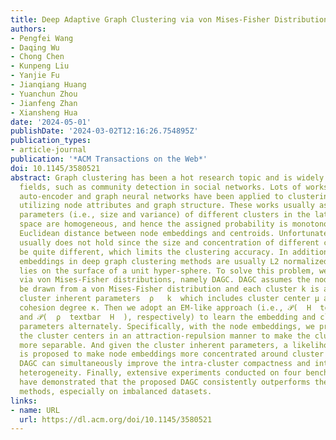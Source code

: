 ```yaml
---
title: Deep Adaptive Graph Clustering via von Mises-Fisher Distributions
authors:
- Pengfei Wang
- Daqing Wu
- Chong Chen
- Kunpeng Liu
- Yanjie Fu
- Jianqiang Huang
- Yuanchun Zhou
- Jianfeng Zhan
- Xiansheng Hua
date: '2024-05-01'
publishDate: '2024-03-02T12:16:26.754895Z'
publication_types:
- article-journal
publication: '*ACM Transactions on the Web*'
doi: 10.1145/3580521
abstract: Graph clustering has been a hot research topic and is widely used in many
  fields, such as community detection in social networks. Lots of works combining
  auto-encoder and graph neural networks have been applied to clustering tasks by
  utilizing node attributes and graph structure. These works usually assumed the inherent
  parameters (i.e., size and variance) of different clusters in the latent embedding
  space are homogeneous, and hence the assigned probability is monotonous over the
  Euclidean distance between node embeddings and centroids. Unfortunately, this assumption
  usually does not hold since the size and concentration of different clusters can
  be quite different, which limits the clustering accuracy. In addition, the node
  embeddings in deep graph clustering methods are usually L2 normalized so that it
  lies on the surface of a unit hyper-sphere. To solve this problem, we proposed  D  eep  A  daptive  G  raph  C  lustering
  via von Mises-Fisher distributions, namely DAGC. DAGC assumes the node embeddings  H  can
  be drawn from a von Mises-Fisher distribution and each cluster k is associated with
  cluster inherent parameters  ρ   k  which includes cluster center μ and cluster
  cohesion degree κ. Then we adopt an EM-like approach (i.e., 𝒫(  H  textbar  ρ  )
  and 𝒫(  ρ  textbar  H  ), respectively) to learn the embedding and cluster inherent
  parameters alternately. Specifically, with the node embeddings, we proposed to update
  the cluster centers in an attraction-repulsion manner to make the cluster centers
  more separable. And given the cluster inherent parameters, a likelihood-based loss
  is proposed to make node embeddings more concentrated around cluster centers. Thus,
  DAGC can simultaneously improve the intra-cluster compactness and inter-cluster
  heterogeneity. Finally, extensive experiments conducted on four benchmark datasets
  have demonstrated that the proposed DAGC consistently outperforms the state-of-the-art
  methods, especially on imbalanced datasets.
links:
- name: URL
  url: https://dl.acm.org/doi/10.1145/3580521
---
```

